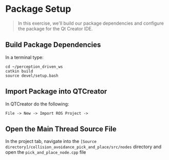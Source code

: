 # Package Setup
>In this exercise, we'll build our package dependencies and configure the package for the Qt Creator IDE. 

## Build Package Dependencies
In a terminal type:
```
cd ~/perception_driven_ws
catkin build
source devel/setup.bash
```
## Import Package into QTCreator
In QTCreator do the following:
```
File -> New -> Import ROS Project -> 
```

## Open the Main Thread Source File
  In the project tab, navigate into the `[Source directory]/collision_avoidance_pick_and_place/src/nodes` directory and open the `pick_and_place_node.cpp` file
